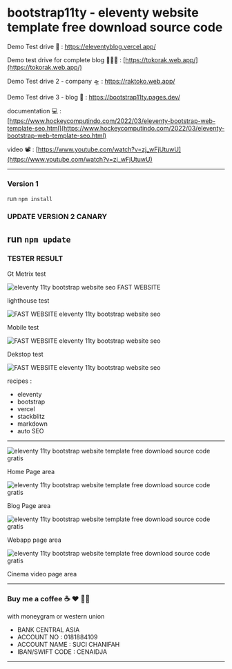 # bootstrap11ty - eleventy website template free download source code

Demo Test drive 🚀 : [https://eleventyblog.vercel.app/ ](https://eleventyblog.vercel.app/)

Demo test drive for complete blog 👨🏼‍🚀 : [https://tokorak.web.app/](https://tokorak.web.app/)

Demo Test drive 2 - company 🛸 : [https://raktoko.web.app/ ](https://raktoko.web.app/)

Demo Test drive 3 - blog 🤖 : [https://bootstrap11ty.pages.dev/ ](https://bootstrap11ty.pages.dev/)

documentation 💻 : [https://www.hockeycomputindo.com/2022/03/eleventy-bootstrap-web-template-seo.html](https://www.hockeycomputindo.com/2022/03/eleventy-bootstrap-web-template-seo.html)

video 📽 :
[https://www.youtube.com/watch?v=zj_wFjUtuwU](https://www.youtube.com/watch?v=zj_wFjUtuwU)

---

### Version 1

run `npm install`

### UPDATE VERSION 2 CANARY

## run `npm update`

### TESTER RESULT

Gt Metrix test

![eleventy 11ty bootstrap website seo FAST WEBSITE ](https://blogger.googleusercontent.com/img/b/R29vZ2xl/AVvXsEjGecHsFZiKErAGPXDHFx8so8ZxGp2vjeT4bTAvZIl9uHcfKz_ecynlS2K6AtcBqhEgB0FcPsdU2jn0SPcPz0EFFoqdYfEoyEVYVnTxZuErHbHsJxg6QHivQt32NGIOPCSH1KOjOv065bqPrMM75T_sfKaTFQ7o2CAaeZ0wmAssrMcyKtcpjfyPPk6ZgQ/s1106/Screenshot%202022-12-01%20at%2014-58-08%20GTmetrix%20Performance%20Report.png)

lighthouse test

![FAST WEBSITE eleventy 11ty bootstrap website seo](https://blogger.googleusercontent.com/img/b/R29vZ2xl/AVvXsEjewpPs9bctZHJtqxlivpkR6YhizcOObsGGB98C7Wf_VhPRJZtr3_L0U-fRZN8xZFllwBA6ZkY7JCduYr64pAiDNEkwSE7fWauD7OezJeT19ke_ChqvhJ6k-sJsIMGBHFYOYFEb2MwlokoyzPAEVMobdZEfd7iSHgCGsy2q0Ws25-eIKvmrbYduCnuL-Q/s1349/Screenshot%202022-12-01%20at%2014-55-40%20Lighthouse%20Report%20Viewer.png)

Mobile test

![FAST WEBSITE eleventy 11ty bootstrap website seo](https://blogger.googleusercontent.com/img/b/R29vZ2xl/AVvXsEi6lbIwGE8RlPpmnFn6kewsCJIpXSX3_4QA7ham_xcrUmfLRSkt3-ZZsCbMK-GYM-josmt-ZXfGs9ZzsHsep9qYSoZ7JQiNVaZ5XQFZPpa-PMSB1f8SyXliZ_GGCWb6s8ZpRO6aZfXrKghwCXOJ2VkWnQUFHIWY_Lp28UBjsrsj60gSp7yG_kgsRYCZFw/s1349/Screenshot%202022-12-01%20at%2014-51-07%20PageSpeed%20Insights.png)

Dekstop test

![FAST WEBSITE eleventy 11ty bootstrap website seo](https://blogger.googleusercontent.com/img/b/R29vZ2xl/AVvXsEjQrjTtyfn86I-L-tgTAXW43rvPrcLn6w4HklD0XHvb5auubf-QLiIb8ZGJg29DyIBluYp50LJtGv1U6wWhR_6X5YRb2IPIrsisdZ62vhkXDlIG9TtDEaE9J4pzX0Smeg6qdA4vKeGKha2Omgyp4RolptDO0-sk_VzxB0JCwKbBshGRTHvuSLEix4grog/s1349/Screenshot%202022-12-01%20at%2014-35-27%20PageSpeed%20Insights.png)

recipes :

- eleventy
- bootstrap
- vercel
- stackblitz
- markdown
- auto SEO

---

![eleventy 11ty bootstrap website template free download source code gratis](https://blogger.googleusercontent.com/img/a/AVvXsEiLXB6Jbqsdyo5g_MU1g2yy0qm4wMUlR0PlcaU4SgxUzNH3pS0_9Lb31s2WlEZIdY_PTRHauXcHHIQJ2yyxmQ6vKTHwVumC3-lI-1C8k0R2LMkHtb7DSqWMWNpjyI9ZR91Mf4gK6z3hv3tIiTNYqHt1w7BloH3Q2WgrN2j82Wviv2gVU2ye9D1w-hXf9w=s3455)

Home Page area

![eleventy 11ty bootstrap website template free download source code gratis](https://blogger.googleusercontent.com/img/a/AVvXsEg3MTU1yuVyX7H5qbdYvSSGMCMZ2-zsUTIfQ0zHJO5rKKe59jG4kPccmFDVexBZK6-GrY1m4w9wbsqorqh8MPiXDkjjjOGFrWWfj1MvZdilZ0MTqYVOvbTssBjRSW_EeIU-Y7qKcvelpqrqwnF7GxpNHLdo_SNXmPXe0faCZW99vCc_76OV3fr3-fbVdA=s1392)

Blog Page area

![eleventy 11ty bootstrap website template free download source code gratis](https://blogger.googleusercontent.com/img/a/AVvXsEhzOZ9cjuCjEc6a8ioG7PWyIaF06-9YFm4kzom1-QC6cWnJJ65cf10QrnNaI2CVlv6zxAiK8yaicENJFquQ7lBlk10d8w40pkOCFtyOWQPi2oKBJwXmx58wv_SQJ9iehKRTsaW58srfsNH7sNcnNRywRgttLEb10hnoA4IoJkn5Qvc28PkZmRp32FIKpQ=s1588)

Webapp page area

![eleventy 11ty bootstrap website template free download source code gratis](https://blogger.googleusercontent.com/img/a/AVvXsEjBZQEEIIFpiibvcsw4PSE4Kt9u-kxGsOWrmbDlZ76GPzrPIZYgszvDrSap-LFHQNy0650K-3j6VUSrkJbsWGZJ1vG7w_lZ2ISMeFZEhUH9ZB3rtppxZdMI-JRVggm6sHdChJMuXCS1AS7o62eYE8tC6VSESlaB5-OpgDqkGwmo4cyWSQeSr2IChy1D2Q=s1344)

Cinema video page area

---

### Buy me a coffee ☕️ ❤️ ✌🏻

with moneygram or western union

- BANK CENTRAL ASIA
- ACCOUNT NO : 0181884109
- ACCOUNT NAME : SUCI CHANIFAH
- IBAN/SWIFT CODE : CENAIDJA

---
